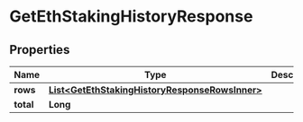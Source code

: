 

# GetEthStakingHistoryResponse


## Properties

| Name | Type | Description | Notes |
|------------ | ------------- | ------------- | -------------|
|**rows** | [**List&lt;GetEthStakingHistoryResponseRowsInner&gt;**](GetEthStakingHistoryResponseRowsInner.md) |  |  [optional] |
|**total** | **Long** |  |  [optional] |



